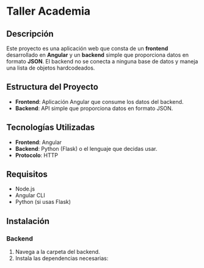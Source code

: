 # Taller Academia

## Descripción

Este proyecto es una aplicación web que consta de un **frontend** desarrollado en **Angular** y un **backend** simple que proporciona datos en formato **JSON**. El backend no se conecta a ninguna base de datos y maneja una lista de objetos hardcodeados.

## Estructura del Proyecto

- **Frontend**: Aplicación Angular que consume los datos del backend.
- **Backend**: API simple que proporciona datos en formato JSON.

## Tecnologías Utilizadas

- **Frontend**: Angular
- **Backend**: Python (Flask) o el lenguaje que decidas usar.
- **Protocolo**: HTTP

## Requisitos

- Node.js
- Angular CLI
- Python (si usas Flask)

## Instalación

### Backend

1. Navega a la carpeta del backend.
2. Instala las dependencias necesarias:
